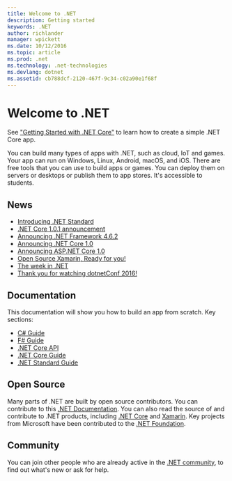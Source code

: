 ```yaml
---
title: Welcome to .NET
description: Getting started
keywords: .NET
author: richlander
manager: wpickett
ms.date: 10/12/2016
ms.topic: article
ms.prod: .net
ms.technology: .net-technologies
ms.devlang: dotnet
ms.assetid: cb788dcf-2120-467f-9c34-c02a90e1f68f
---
```


Welcome to .NET
===============

See ["Getting Started with .NET Core"](core/getting-started.md) to learn how to create a simple .NET Core app. 

You can build many types of apps with .NET, such as cloud, IoT and games. Your app can run on Windows, Linux, Android, macOS, and iOS. There are free tools that you can use to build apps or games. You can deploy them on servers or desktops or publish them to app stores. It's accessible to students.

News
----

- [Introducing .NET Standard](https://blogs.msdn.microsoft.com/dotnet/2016/09/26/introducing-net-standard/)
- [.NET Core 1.0.1 announcement](https://blogs.msdn.microsoft.com/dotnet/2016/09/13/announcing-september-2016-updates-for-net-core-1-0/)
- [Announcing .NET Framework 4.6.2](https://blogs.msdn.microsoft.com/dotnet/2016/08/02/announcing-net-framework-4-6-2/)
- [Announcing .NET Core 1.0](https://blogs.msdn.microsoft.com/dotnet/announcing-net-core-1-0)
- [Announcing ASP.NET Core 1.0](https://blogs.msdn.microsoft.com/webdev/2016/06/27/announcing-asp-net-core-1-0/)
- [Open Source Xamarin, Ready for you!](https://blog.xamarin.com/live-from-evolve-open-source-xamarin-ready-for-you/)
- [The week in .NET](https://blogs.msdn.microsoft.com/dotnet/tag/week-in-net/)
- [Thank you for watching dotnetConf 2016!](https://blogs.msdn.microsoft.com/dotnet/2016/06/09/thank-you-for-watching-dotnetconf-2016/)

Documentation
-------------

This documentation will show you how to build an app from scratch. Key sections:

- [C# Guide](csharp/index.md)
- [F# Guide](fsharp/index.md)
- [.NET Core API](../api/index.md)
- [.NET Core Guide](core/index.md)
- [.NET Standard Guide](standard/index.md)

Open Source
-----------

Many parts of .NET are built by open source contributors. You can contribute to this [.NET Documentation](https://github.com/dotnet/core-docs). You can also read the source of and contribute to .NET products, including [.NET Core](https://github.com/dotnet/core) and [Xamarin](http://open.xamarin.com). Key projects from Microsoft have been contributed to the [.NET Foundation](http://dotnetfoundation.org).

Community
---------

You can join other people who are already active in the [.NET community](https://www.microsoft.com/net/community), to find out what's new or ask for help.
